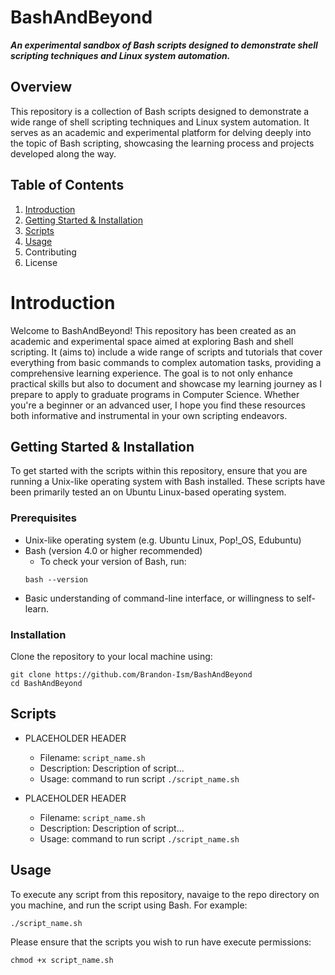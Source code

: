 # BashAndBeyond

***An experimental sandbox of Bash scripts designed to demonstrate shell scripting techniques and Linux system automation.***

## Overview
This repository is a collection of Bash scripts designed to demonstrate a wide range of shell scripting techniques and Linux system automation. It serves as an academic and experimental platform for delving deeply into the topic of Bash scripting, showcasing the learning process and projects developed along the way.


## Table of Contents
1. [Introduction](#introduction)
2. [Getting Started & Installation](#getting-started--installation)
3. [Scripts](#scripts_)
4. [Usage](#usage_)
5. Contributing
6. License

# Introduction
Welcome to BashAndBeyond! This repository has been created as an academic and experimental space aimed at exploring Bash and shell scripting. It (aims to) include a wide range of scripts and tutorials that cover everything from basic commands to complex automation tasks, providing a comprehensive learning experience. The goal is to not only enhance practical skills but also to document and showcase my learning journey as I prepare to apply to graduate programs in Computer Science. Whether you're a beginner or an advanced user, I hope you find these resources both informative and instrumental in your own scripting endeavors.

## Getting Started & Installation
To get started with the scripts within this repository, ensure that you are running a Unix-like operating system with Bash installed. These scripts have been primarily tested an on Ubuntu Linux-based operating system. 

### Prerequisites
- Unix-like operating system (e.g. Ubuntu Linux, Pop!_OS, Edubuntu)
- Bash (version 4.0 or higher recommended)
    - To check your version of Bash, run:
    ```
    bash --version
    ```
- Basic understanding of command-line interface, or willingness to self-learn. 

### Installation
Clone the repository to your local machine using:
```
git clone https://github.com/Brandon-Ism/BashAndBeyond
cd BashAndBeyond
```

## Scripts
- PLACEHOLDER HEADER
    - Filename: `script_name.sh`
    - Description: Description of script...
    - Usage: command to run script `./script_name.sh`

- PLACEHOLDER HEADER
    - Filename: `script_name.sh`
    - Description: Description of script...
    - Usage: command to run script `./script_name.sh`

## Usage
To execute any script from this repository, navaige to the repo directory on you machine, and run the script using Bash. For example:
```
./script_name.sh
```

Please ensure that the scripts you wish to run have execute permissions:
```
chmod +x script_name.sh
```

